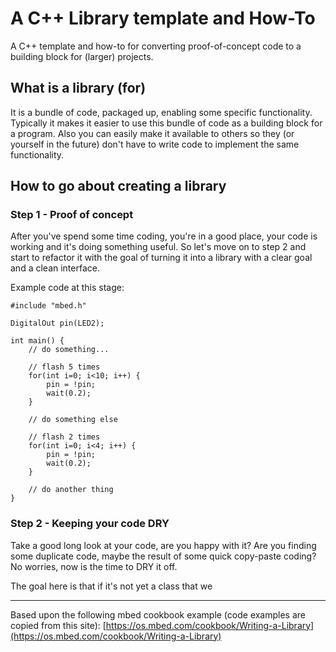 # A C++ Library template and How-To
A C++ template and how-to for converting proof-of-concept code to a building block for (larger) projects.

## What is a library (for)
It is a bundle of code, packaged up, enabling some specific functionality.
Typically it makes it easier to use this bundle of code as a building block for a program. Also you can easily make it available to others so they (or yourself in the future) don't have to write code to implement the same functionality.

## How to go about creating a library

### Step 1 - Proof of concept
After you've spend some time coding, you're in a good place, your code is working and it's doing something useful.
So let's move on to step 2 and start to refactor it with the goal of turning it into a library with a clear goal and a clean interface.

Example code at this stage:
```
#include "mbed.h"
 
DigitalOut pin(LED2);
 
int main() {
    // do something...
 
    // flash 5 times
    for(int i=0; i<10; i++) {
        pin = !pin;
        wait(0.2);
    }
 
    // do something else
 
    // flash 2 times
    for(int i=0; i<4; i++) {
        pin = !pin;
        wait(0.2);
    }
 
    // do another thing
}
```

### Step 2 - Keeping your code DRY
Take a good long look at your code, are you happy with it? Are you finding some duplicate code, maybe the result of some quick copy-paste coding? No worries, now is the time to DRY it off.

The goal here is that if it's not yet a class that we 








---
Based upon the following mbed cookbook example (code examples are copied from this site):
[https://os.mbed.com/cookbook/Writing-a-Library](https://os.mbed.com/cookbook/Writing-a-Library)